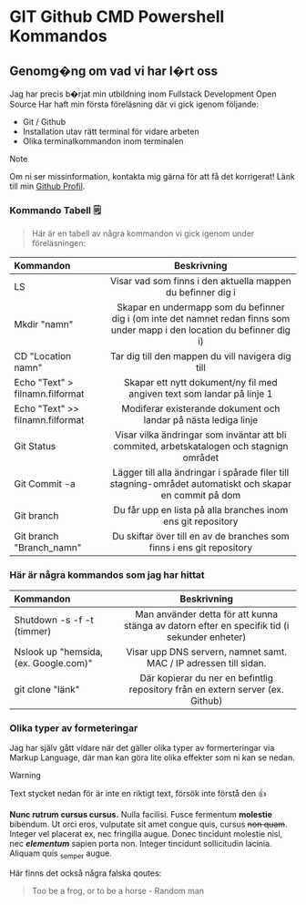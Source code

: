 


# GIT Github CMD Powershell Kommandos 
## Genomg�ng om vad vi har l�rt oss 
Jag har precis b�rjat min utbildning inom Fullstack Development Open Source 
Har haft min första föreläsning där vi gick igenom följande:
- Git / Github
- Installation utav rätt terminal för vidare arbeten
- Olika terminalkommandon inom terminalen

> [!NOTE]
> Om ni ser missinformation, kontakta mig gärna för att få det korrigerat!
> Länk till min [Github Profil](https://github.com/TryFailCryTryAgain).

### Kommando Tabell :spiral_notepad:
> Här är en tabell av några kommandon vi gick igenom under föreläsningen:

| Kommandon | Beskrivning |
| :-------- | :----------:|
| LS | Visar vad som finns i den aktuella mappen du befinner dig i |
| Mkdir "namn" | Skapar en undermapp som du befinner dig i (om inte det namnet redan finns som under mapp i den location du befinner dig i) |
| CD "Location namn" | Tar dig till den mappen du vill navigera dig till |
| Echo "Text" > filnamn.filformat | Skapar ett nytt dokument/ny fil med angiven text som landar på linje 1 |
| Echo "Text" >> filnamn.filformat | Modiferar existerande dokument och landar på nästa lediga linje |
| Git Status | Visar vilka ändringar som inväntar att bli commited, arbetskatalogen och stagnign området|
| Git Commit -a | Lägger till alla ändringar i spårade filer till stagning-området automatiskt och skapar en commit på dom |
| Git branch | Du får upp en lista på alla branches inom ens git repository |
| Git branch "Branch_namn" | Du skiftar över till en av de branches som finns i ens git repository |
<!--Lägg till några git kommandos vi gick igenom 2024 - 09 - 10 --> 
### Här är några kommandos som jag har hittat 
| Kommandon | Beskrivning |
| :-------- | :----------:|
| Shutdown -s -f -t (timmer) | Man använder detta för att kunna stänga av datorn efter en specifik tid (i sekunder enheter) |
| Nslook up "hemsida, (ex. Google.com)" | Visar upp DNS servern, namnet samt. MAC / IP adressen till sidan. |
| git clone "länk" | Där kopierar du ner en befintlig repository från en extern server (ex. Github) |
<!-- Lägg till 5 st. kommandos -->

### Olika typer av formeteringar

Jag har själv gått vidare när det gäller olika typer av formerteringar via Markup Language,
där man kan göra lite olika effekter som ni kan se nedan.

>[!WARNING]
>Text stycket nedan för är inte en riktigt text, försök inte förstå den :thumbsup:

**Nunc rutrum cursus cursus.** Nulla facilisi. Fusce fermentum __molestie__ bibendum. Ut orci eros, vulputate sit amet congue quis, cursus ~~non quam~~. Integer vel placerat ex, nec fringilla augue. Donec tincidunt molestie nisl, nec ***elementum*** sapien porta non. Integer tincidunt sollicitudin lacinia. Aliquam quis <sub>semper</sub> augue.


Här finns det också några falska qoutes:
> Too be a frog, or to be a horse - Random man

